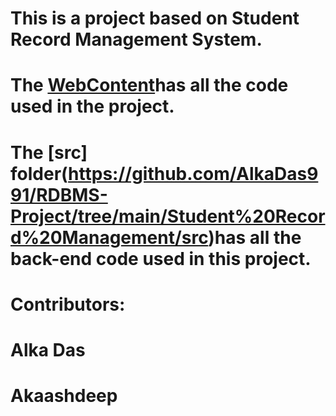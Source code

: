 # This is a project based on Student Record Management System.
# The [WebContent](https://github.com/AlkaDas991/RDBMS-Project/tree/main/Student%20Record%20Management/WebContent)has all the code used in the project.
# The [src] folder(https://github.com/AlkaDas991/RDBMS-Project/tree/main/Student%20Record%20Management/src)has all the back-end code used in this project.
# Contributors: 
# Alka Das
# Akaashdeep